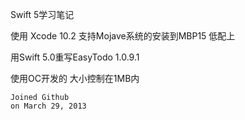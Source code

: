 Swift 5学习笔记

使用 Xcode 10.2 支持Mojave系统的安装到MBP15 低配上

用Swift 5.0重写EasyTodo 1.0.9.1

使用OC开发的 大小控制在1MB内

```
Joined Github
on March 29, 2013
```



